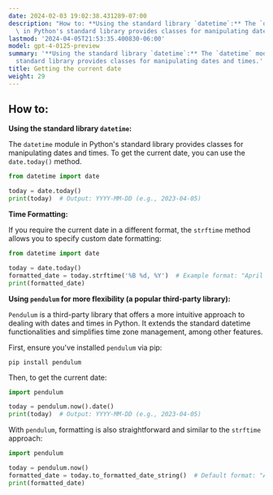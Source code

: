 ```yaml
---
date: 2024-02-03 19:02:38.431289-07:00
description: "How to: **Using the standard library `datetime`:** The `datetime` module\
  \ in Python's standard library provides classes for manipulating dates and times.\u2026"
lastmod: '2024-04-05T21:53:35.400830-06:00'
model: gpt-4-0125-preview
summary: '**Using the standard library `datetime`:** The `datetime` module in Python''s
  standard library provides classes for manipulating dates and times.'
title: Getting the current date
weight: 29
---
```


## How to:
**Using the standard library `datetime`:**

The `datetime` module in Python's standard library provides classes for manipulating dates and times. To get the current date, you can use the `date.today()` method.

```python
from datetime import date

today = date.today()
print(today)  # Output: YYYY-MM-DD (e.g., 2023-04-05)
```

**Time Formatting:**

If you require the current date in a different format, the `strftime` method allows you to specify custom date formatting:

```python
from datetime import date

today = date.today()
formatted_date = today.strftime('%B %d, %Y')  # Example format: "April 05, 2023"
print(formatted_date)
```

**Using `pendulum` for more flexibility (a popular third-party library):**

`Pendulum` is a third-party library that offers a more intuitive approach to dealing with dates and times in Python. It extends the standard datetime functionalities and simplifies time zone management, among other features.

First, ensure you've installed `pendulum` via pip:

```shell
pip install pendulum
```

Then, to get the current date:

```python
import pendulum

today = pendulum.now().date()
print(today)  # Output: YYYY-MM-DD (e.g., 2023-04-05)
```

With `pendulum`, formatting is also straightforward and similar to the `strftime` approach:

```python
import pendulum

today = pendulum.now()
formatted_date = today.to_formatted_date_string()  # Default format: "Apr 5, 2023"
print(formatted_date)
```
